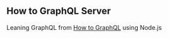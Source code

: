 ## How to GraphQL Server

Leaning GraphQL from [How to GraphQL](https://www.howtographql.com/) using Node.js 